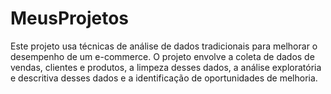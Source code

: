 # MeusProjetos
Este projeto usa técnicas de análise de dados tradicionais para melhorar o desempenho de um e-commerce. O projeto envolve a coleta de dados de vendas, clientes e produtos, a limpeza desses dados, a análise exploratória e descritiva desses dados e a identificação de oportunidades de melhoria.
